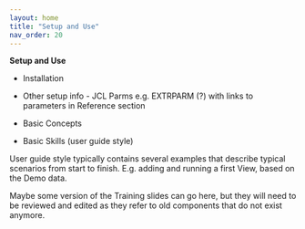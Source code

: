 ```yaml
---
layout: home
title: "Setup and Use"
nav_order: 20
---
```



**Setup and Use**  
- Installation 
- Other setup info - JCL Parms e.g. EXTRPARM (?) with links to parameters in Reference section

- Basic Concepts
- Basic Skills (user guide style)

User guide style typically contains several examples that describe typical scenarios from start to finish.
E.g. adding and running a first View, based on the Demo data.

Maybe some version of the Training slides can go here, but they will need to be reviewed and edited as they refer to old components that do not exist anymore. 


